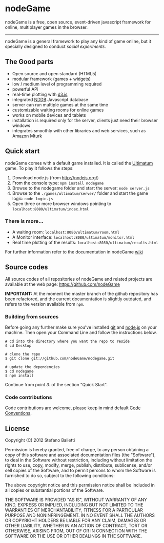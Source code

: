 # nodeGame

nodeGame is a free, open source, event-driven javascript framework for online, multiplayer games in the browser.

---

nodeGame is a general framework to play any kind of game online, but it specially designed to conduct _social experiments_.

## The Good parts

 - Open source and open standard (HTML5)
 - modular framework (games + widgets)
 - low / medium level of programming required
 - powerful API
 - real-time plotting with [d3.js](http://d3js.org)
 - integrated [NDDB](http://nodegame.github.com/NDDB/docs/nddb.js.html) Javascript database
 - server can run multiple games at the same time
 - customizable waiting rooms for online games
 - works on mobile devices and tablets
 - installation is required only for the server, clients just need their browser windows
 - integrates smoothly with other libraries and web services, such as Amazon Mturk

## Quick start

nodeGame comes with a default game installed. It is called the [Ultimatum](http://en.wikipedia.org/wiki/Ultimatum_game) game. To play it follows the steps:

  1. Download node.js (from http://nodejs.org/)
  2. From the console type: `npm install nodegame` 
  3. Browse to the nodegame folder and start the server: `node server.js`
  4. Browse to the `./games/ultimatum/server/` folder and start the game logic: `node logic.js`
  5. Open three or more browser windows pointing to `localhost:8080/ultimatum/index.html`

### There is more...

  - A waiting room: `localhost:8080/ultimatum/room.html`
  - A Monitor interface: `localhost:8080/ultimatum/monitor.html`
  - Real time plotting of the results: `localhost:8080/ultimatum/results.html` 

For further information refer to the documentation in nodeGame [wiki](https://github.com/nodeGame/nodegame/wiki)

      
## Source codes

All source codes of all repositories of nodeGame and related projects are available at the web page: https://github.com/nodeGame

**IMPORTANT:** At the moment the master branch of the github repository has been refactored, and the current documentation is slightly outdated, and refers to the version available from `npm`.

### Building from sources

Before going any further make sure you've installed [git](http://git-scm.com) and [node.js](http://nodejs.org) on your machine. Then open your Command Line and follow the instructions below.

    # cd into the directory where you want the repo to reside
    $ cd Desktop
      
    # clone the repo
    $ git clone git://github.com/nodeGame/nodegame.git
      
    # update the dependencies
    $ cd nodegame
    $ npm install
 
Continue from point _3._ of the section "Quick Start".    
    
### Code contributions    

Code contributions are welcome, please keep in mind default [Code Conventions](http://javascript.crockford.com/code.html).

## License

Copyright (C) 2012 Stefano Balietti

Permission is hereby granted, free of charge, to any person obtaining a copy of this software and associated documentation files (the "Software"), to deal in the Software without restriction, including without limitation the rights to use, copy, modify, merge, publish, distribute, sublicense, and/or sell copies of the Software, and to permit persons to whom the Software is furnished to do so, subject to the following conditions:

The above copyright notice and this permission notice shall be included in all copies or substantial portions of the Software.

THE SOFTWARE IS PROVIDED "AS IS", WITHOUT WARRANTY OF ANY KIND, EXPRESS OR IMPLIED, INCLUDING BUT NOT LIMITED TO THE WARRANTIES OF MERCHANTABILITY, FITNESS FOR A PARTICULAR PURPOSE AND NONINFRINGEMENT. IN NO EVENT SHALL THE AUTHORS OR COPYRIGHT HOLDERS BE LIABLE FOR ANY CLAIM, DAMAGES OR OTHER LIABILITY, WHETHER IN AN ACTION OF CONTRACT, TORT OR OTHERWISE, ARISING FROM, OUT OF OR IN CONNECTION WITH THE SOFTWARE OR THE USE OR OTHER DEALINGS IN THE SOFTWARE.
